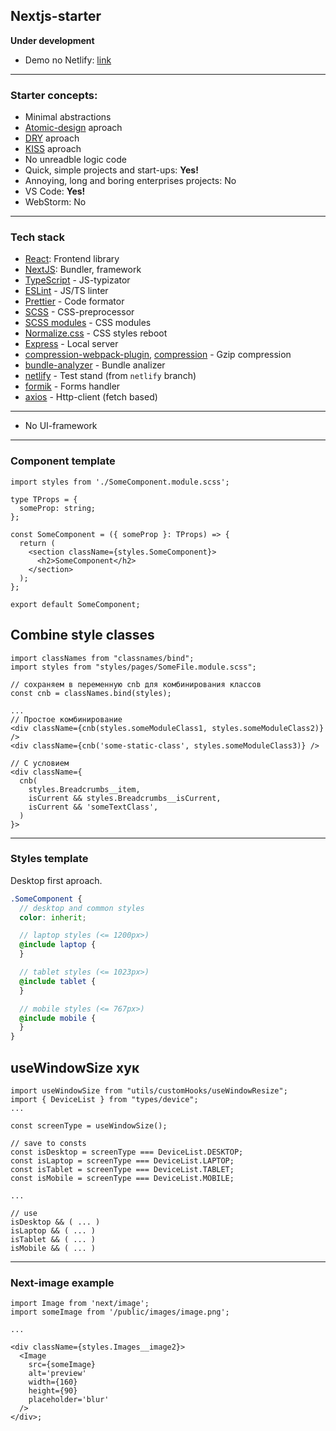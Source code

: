 ## Nextjs-starter

**Under development**

- Demo no Netlify: [link](https://scintillating-dango-7563dc.netlify.app/)

---

### Starter concepts:

- Minimal abstractions
- [Atomic-design](https://bradfrost.com/blog/post/atomic-web-design/) aproach
- [DRY](https://ru.wikipedia.org/wiki/Don%E2%80%99t_repeat_yourself) aproach
- [KISS](<https://ru.wikipedia.org/wiki/KISS_(%D0%BF%D1%80%D0%B8%D0%BD%D1%86%D0%B8%D0%BF)>) aproach
- No unreadble logic code
- Quick, simple projects and start-ups: **Yes!**
- Annoying, long and boring enterprises projects: No
- VS Code: **Yes!**
- WebStorm: No

---

### Tech stack

- [React](https://ru.reactjs.org/): Frontend library
- [NextJS](https://nextjs.org/): Bundler, framework
- [TypeScript](https://www.typescriptlang.org/) - JS-typizator
- [ESLint](https://eslint.org/) - JS/TS linter
- [Prettier](https://prettier.io/) - Code formator
- [SCSS](https://sass-scss.ru/) - CSS-preprocessor
- [SCSS modules](https://www.freecodecamp.org/news/how-to-use-sass-with-css-modules-in-next-js/) - CSS modules
- [Normalize.css](https://necolas.github.io/normalize.css/) - CSS styles reboot
- [Express](https://expressjs.com/ru/) - Local server
- [compression-webpack-plugin](https://www.npmjs.com/package/compression-webpack-plugin), [compression](https://www.npmjs.com/package/compression) - Gzip compression
- [bundle-analyzer](https://www.npmjs.com/package/@next/bundle-analyzer) - Bundle analizer
- [netlify](https://www.netlify.com/) - Test stand (from `netlify` branch)
- [formik](https://formik.org/) - Forms handler
- [axios](https://axios-http.com/ru/docs/intro) - Http-client (fetch based)

---

- No UI-framework

---

### Component template

```tsx
import styles from './SomeComponent.module.scss';

type TProps = {
  someProp: string;
};

const SomeComponent = ({ someProp }: TProps) => {
  return (
    <section className={styles.SomeComponent}>
      <h2>SomeComponent</h2>
    </section>
  );
};

export default SomeComponent;
```

## Combine style classes

```tsx
import classNames from "classnames/bind";
import styles from "styles/pages/SomeFile.module.scss";

// сохраняем в переменную cnb для комбинирования классов
const cnb = classNames.bind(styles);

...
// Простое комбинирование
<div className={cnb(styles.someModuleClass1, styles.someModuleClass2)} />
<div className={cnb('some-static-class', styles.someModuleClass3)} />

// С условием
<div className={
  cnb(
    styles.Breadcrumbs__item,
    isCurrent && styles.Breadcrumbs__isCurrent,
    isCurrent && 'someTextClass',
  )
}>
```

---

### Styles template

Desktop first aproach.

```scss
.SomeComponent {
  // desktop and common styles
  color: inherit;

  // laptop styles (<= 1200px>)
  @include laptop {
  }

  // tablet styles (<= 1023px>)
  @include tablet {
  }

  // mobile styles (<= 767px>)
  @include mobile {
  }
}
```

## useWindowSize хук

```tsx
import useWindowSize from "utils/customHooks/useWindowResize";
import { DeviceList } from "types/device";
...

const screenType = useWindowSize();

// save to consts
const isDesktop = screenType === DeviceList.DESKTOP;
const isLaptop = screenType === DeviceList.LAPTOP;
const isTablet = screenType === DeviceList.TABLET;
const isMobile = screenType === DeviceList.MOBILE;

...

// use
isDesktop && ( ... )
isLaptop && ( ... )
isTablet && ( ... )
isMobile && ( ... )

```

---

### Next-image example

```tsx
import Image from 'next/image';
import someImage from '/public/images/image.png';

...

<div className={styles.Images__image2}>
  <Image
    src={someImage}
    alt='preview'
    width={160}
    height={90}
    placeholder='blur'
  />
</div>;
```
